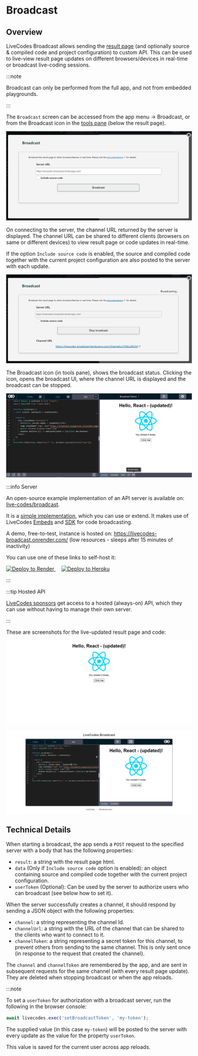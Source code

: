 # Broadcast

## Overview

LiveCodes Broadcast allows sending the [result page](./result.md) (and optionally source & compiled code and project configuration) to custom API. This can be used to live-view result page updates on different browsers/devices in real-time or broadcast live-coding sessions.

:::note

Broadcast can only be performed from the full app, and not from embedded playgrounds.

:::

The `Broadcast` screen can be accessed from the app menu → Broadcast, or from the Broadcast icon in the [tools pane](./tools-pane.md) (below the result page).

![Broadcast UI](./../../static/img/screenshots/broadcast.jpg)

On connecting to the server, the channel URL returned by the server is displayed. The channel URL can be shared to different clients (browsers on same or different devices) to view result page or code updates in real-time.

If the option `Include source code` is enabled, the source and compiled code together with the current project configuration are also posted to the server with each update.

![Broadcast UI - broadcasting](./../../static/img/screenshots/broadcasting.jpg)

The Broadcast icon (in tools pane), shows the broadcast status. Clicking the icon, opens the broadcast UI, where the channel URL is displayed and the broadcast can be stopped.

![Broadcast icon - broadcasting](./../../static/img/screenshots/broadcasting2.jpg)

:::info Server

An open-source example implementation of an API server is available on: [live-codes/broadcast](https://github.com/live-codes/broadcast).

It is a [simple implementation](https://github.com/live-codes/broadcast/blob/main/index.js), which you can use or extend. It makes use of LiveCodes [Embeds](./embeds.md) and [SDK](../sdk/index.md) for code broadcasting.

A demo, free-to-test, instance is hosted on:
https://livecodes-broadcast.onrender.com/ (low resources - sleeps after 15 minutes of inactivity)

You can use one of these links to self-host it:

<a href="https://render.com/deploy?repo=https://github.com/live-codes/broadcast">
  <img src="https://render.com/images/deploy-to-render-button.svg" alt="Deploy to Render" width="150" />
</a>
&nbsp;&nbsp;&nbsp;
<a href="https://heroku.com/deploy?template=https://github.com/live-codes/broadcast/tree/main">
  <img src="https://www.herokucdn.com/deploy/button.svg" alt="Deploy to Heroku" width="150" />
</a>

:::

:::tip Hosted API

[LiveCodes sponsors](../sponsor.md) get access to a hosted (always-on) API, which they can use without having to manage their own server.

:::

These are screenshots for the live-updated result page and code:

![Broadcasting result](./../../static/img/screenshots/broadcasting-result.jpg)

![Broadcasting code](./../../static/img/screenshots/broadcasting-code.jpg)

## Technical Details

When starting a broadcast, the app sends a `POST` request to the specified server with a body that has the following properties:

- `result`: a string with the result page html.
- `data` (Only if `Include source code` option is enabled): an object containing source and compiled code together with the current project configuration.
- `userToken` (Optional): Can be used by the server to authorize users who can broadcast (see below how to set it).

When the server successfully creates a channel, it should respond by sending a JSON object with the following properties:

- `channel`: a string representing the channel Id.
- `channelUrl`: a string with the URL of the channel that can be shared to the clients who want to connect to it.
- `channelToken`: a string representing a secret token for this channel, to prevent others from sending to the same channel. This is only sent once (in response to the request that created the channel).

The `channel` and `channelToken` are remembered by the app, and are sent in subsequent requests for the same channel (with every result page update). They are deleted when stopping broadcast or when the app reloads.

:::note

To set a `userToken` for authorization with a broadcast server, run the following in the browser console:

```js
await livecodes.exec('setBroadcastToken', 'my-token');
```

The supplied value (in this case `my-token`) will be posted to the server with every update as the value for the property `userToken`.

This value is saved for the current user across app reloads.
